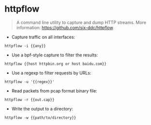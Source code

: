 # httpflow

> A command line utility to capture and dump HTTP streams.
> More information: <https://github.com/six-ddc/httpflow>.

- Capture traffic on all interfaces:

`httpflow -i {{any}}`

- Use a bpf-style capture to filter the results:

`httpflow {{host httpbin.org or host baidu.com}}`

- Use a regexp to filter requests by URLs:

`httpflow -u '{{regex}}'`

- Read packets from pcap format binary file:

`httpflow -r {{out.cap}}`

- Write the output to a directory:

`httpflow -w {{path/to/directory}}`

